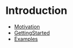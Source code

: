 # Introduction

* [Motivation](introduction/Motivation.md)
* [GettingStarted](introduction/GettingStarted.md)
* [Examples](introduction/Examples.md)

